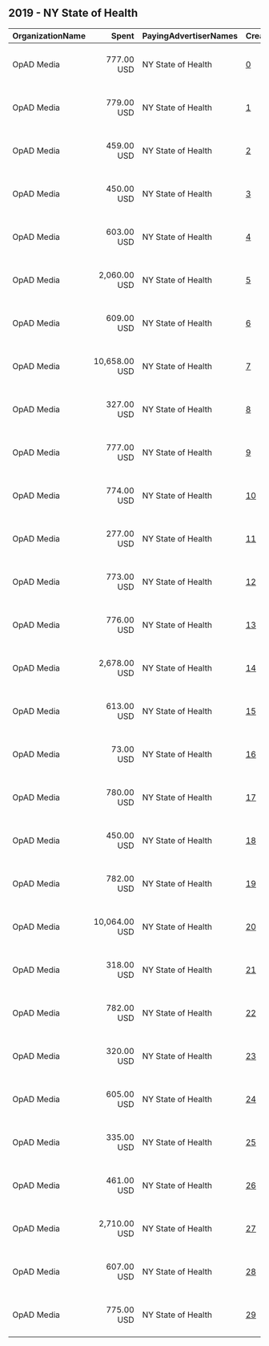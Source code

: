 ## 2019 - NY State of Health 
|OrganizationName|Spent|PayingAdvertiserNames|CreativeUrls|Impressions|Genders|AgeBrackets|CountryCodes|BillingAddresses|CandidateBallotInformation|
|:---|---:|:---|:---|---:|:---|:---|:---|:---|:---|
|OpAD Media|777.00 USD|NY State of Health|[0](https://www.snap.com/political-ads/asset/a5a488a6d04cb3fde96ebd7075983e69c22a83859e57d34580121e19d6a91c38?mediaType=png)|286,812||18-34|united states|"275 Madison Avenue, Suite 2200,New York ,10016,US"||
|OpAD Media|779.00 USD|NY State of Health|[1](https://www.snap.com/political-ads/asset/c403ab5957b904214e63f9b49a72d94608ca41c70730b28895eda3a091afde74?mediaType=png)|287,569||18-34|united states|"275 Madison Avenue, Suite 2200,New York ,10016,US"||
|OpAD Media|459.00 USD|NY State of Health|[2](https://www.snap.com/political-ads/asset/7628d669aeb4828ff1afaa05378f55710db44cc239eba153d7bd74aa693b16ee?mediaType=png)|172,815||18-34|united states|"275 Madison Avenue, Suite 2200,New York ,10016,US"||
|OpAD Media|450.00 USD|NY State of Health|[3](https://www.snap.com/political-ads/asset/17833f361829967d281e1ab2a7ce2aecc37be109af06abbbdc0aa59ec6cf6749?mediaType=png)|169,634||18-34|united states|"275 Madison Avenue, Suite 2200,New York ,10016,US"||
|OpAD Media|603.00 USD|NY State of Health|[4](https://www.snap.com/political-ads/asset/811256fa285d6c963269175e7fb32b7307e2357d18a03148e6a05cddebd64703?mediaType=png)|274,647||18-34|united states|"275 Madison Avenue, Suite 2200,New York ,10016,US"||
|OpAD Media|2,060.00 USD|NY State of Health|[5](https://www.snap.com/political-ads/asset/709754c326e4b5ac9163114be3f4297bb41209e4a77aa1d470bdd18fbbf69fdf?mediaType=mp4)|259,211||18-34|united states|"275 Madison Avenue, Suite 2200,New York ,10016,US"||
|OpAD Media|609.00 USD|NY State of Health|[6](https://www.snap.com/political-ads/asset/c403ab5957b904214e63f9b49a72d94608ca41c70730b28895eda3a091afde74?mediaType=png)|277,144||18-34|united states|"275 Madison Avenue, Suite 2200,New York ,10016,US"||
|OpAD Media|10,658.00 USD|NY State of Health|[7](https://www.snap.com/political-ads/asset/04775ad19b110621b85fb7b5525e7d3a9561eaed437b2e723884f20e17af69be?mediaType=mp4)|1,450,472||18-34|united states|"275 Madison Avenue, Suite 2200,New York ,10016,US"||
|OpAD Media|327.00 USD|NY State of Health|[8](https://www.snap.com/political-ads/asset/17833f361829967d281e1ab2a7ce2aecc37be109af06abbbdc0aa59ec6cf6749?mediaType=png)|162,079||18-34|united states|"275 Madison Avenue, Suite 2200,New York ,10016,US"||
|OpAD Media|777.00 USD|NY State of Health|[9](https://www.snap.com/political-ads/asset/52cd9d2a010422bc673d0cc0267dd0825d68dddb02f2ae63c8f59605e43be2ac?mediaType=png)|286,833||18-34|united states|"275 Madison Avenue, Suite 2200,New York ,10016,US"||
|OpAD Media|774.00 USD|NY State of Health|[10](https://www.snap.com/political-ads/asset/a5a488a6d04cb3fde96ebd7075983e69c22a83859e57d34580121e19d6a91c38?mediaType=png)|359,361||18-34|united states|"275 Madison Avenue, Suite 2200,New York ,10016,US"||
|OpAD Media|277.00 USD|NY State of Health|[11](https://www.snap.com/political-ads/asset/b98723bd5d5dda079686b2a2cb3b9fb50d7fe70ea814d7692c8bbb0df6ffa32b?mediaType=mp4)|111,019||18-34|united states|"275 Madison Avenue, Suite 2200,New York ,10016,US"||
|OpAD Media|773.00 USD|NY State of Health|[12](https://www.snap.com/political-ads/asset/811256fa285d6c963269175e7fb32b7307e2357d18a03148e6a05cddebd64703?mediaType=png)|285,528||18-34|united states|"275 Madison Avenue, Suite 2200,New York ,10016,US"||
|OpAD Media|776.00 USD|NY State of Health|[13](https://www.snap.com/political-ads/asset/52cd9d2a010422bc673d0cc0267dd0825d68dddb02f2ae63c8f59605e43be2ac?mediaType=png)|360,002||18-34|united states|"275 Madison Avenue, Suite 2200,New York ,10016,US"||
|OpAD Media|2,678.00 USD|NY State of Health|[14](https://www.snap.com/political-ads/asset/acaebd03f6aa1d5c0c9d8a6ca1e35b6f50a5d33b46056b91476185552b990204?mediaType=mp4)|797,304||18-34|united states|"275 Madison Avenue, Suite 2200,New York ,10016,US"||
|OpAD Media|613.00 USD|NY State of Health|[15](https://www.snap.com/political-ads/asset/a7b732f5fc0d6dab134aaa96808a3f1f9be384b2209250364705251bd155ce0c?mediaType=png)|278,824||18-34|united states|"275 Madison Avenue, Suite 2200,New York ,10016,US"||
|OpAD Media|73.00 USD|NY State of Health|[16](https://www.snap.com/political-ads/asset/bd4f82b3f50c0626deb6fb99995e63070089ab40af0582acfc7d3d96916e4519?mediaType=mp4)|19,116||18-34|united states|"275 Madison Avenue, Suite 2200,New York ,10016,US"||
|OpAD Media|780.00 USD|NY State of Health|[17](https://www.snap.com/political-ads/asset/c403ab5957b904214e63f9b49a72d94608ca41c70730b28895eda3a091afde74?mediaType=png)|362,192||18-34|united states|"275 Madison Avenue, Suite 2200,New York ,10016,US"||
|OpAD Media|450.00 USD|NY State of Health|[18](https://www.snap.com/political-ads/asset/17833f361829967d281e1ab2a7ce2aecc37be109af06abbbdc0aa59ec6cf6749?mediaType=png)|224,887||18-34|united states|"275 Madison Avenue, Suite 2200,New York ,10016,US"||
|OpAD Media|782.00 USD|NY State of Health|[19](https://www.snap.com/political-ads/asset/a7b732f5fc0d6dab134aaa96808a3f1f9be384b2209250364705251bd155ce0c?mediaType=png)|363,072||18-34|united states|"275 Madison Avenue, Suite 2200,New York ,10016,US"||
|OpAD Media|10,064.00 USD|NY State of Health|[20](https://www.snap.com/political-ads/asset/04775ad19b110621b85fb7b5525e7d3a9561eaed437b2e723884f20e17af69be?mediaType=mp4)|1,235,681||18-34|united states|"275 Madison Avenue, Suite 2200,New York ,10016,US"||
|OpAD Media|318.00 USD|NY State of Health|[21](https://www.snap.com/political-ads/asset/5ba98a8a753b62a015a2d35225c698f7ee5ae38af266e37d43ac7452ba6566da?mediaType=mp4)|113,988||18-34|united states|"275 Madison Avenue, Suite 2200,New York ,10016,US"||
|OpAD Media|782.00 USD|NY State of Health|[22](https://www.snap.com/political-ads/asset/a7b732f5fc0d6dab134aaa96808a3f1f9be384b2209250364705251bd155ce0c?mediaType=png)|288,629||18-34|united states|"275 Madison Avenue, Suite 2200,New York ,10016,US"||
|OpAD Media|320.00 USD|NY State of Health|[23](https://www.snap.com/political-ads/asset/b2eca0ad26948f5b17ecd8e56f6e1def07c018bfae0344517451f8e1ae02dc38?mediaType=mp4)|131,113||18-34|united states|"275 Madison Avenue, Suite 2200,New York ,10016,US"||
|OpAD Media|605.00 USD|NY State of Health|[24](https://www.snap.com/political-ads/asset/52cd9d2a010422bc673d0cc0267dd0825d68dddb02f2ae63c8f59605e43be2ac?mediaType=png)|275,232||18-34|united states|"275 Madison Avenue, Suite 2200,New York ,10016,US"||
|OpAD Media|335.00 USD|NY State of Health|[25](https://www.snap.com/political-ads/asset/7628d669aeb4828ff1afaa05378f55710db44cc239eba153d7bd74aa693b16ee?mediaType=png)|166,282||18-34|united states|"275 Madison Avenue, Suite 2200,New York ,10016,US"||
|OpAD Media|461.00 USD|NY State of Health|[26](https://www.snap.com/political-ads/asset/7628d669aeb4828ff1afaa05378f55710db44cc239eba153d7bd74aa693b16ee?mediaType=png)|230,636||18-34|united states|"275 Madison Avenue, Suite 2200,New York ,10016,US"||
|OpAD Media|2,710.00 USD|NY State of Health|[27](https://www.snap.com/political-ads/asset/a8d09b9fbfd273bdf36a4279037928e1fb140e192fba8374d5822734c21ff0be?mediaType=mp4)|791,192||18-34|united states|"275 Madison Avenue, Suite 2200,New York ,10016,US"||
|OpAD Media|607.00 USD|NY State of Health|[28](https://www.snap.com/political-ads/asset/a5a488a6d04cb3fde96ebd7075983e69c22a83859e57d34580121e19d6a91c38?mediaType=png)|276,321||18-34|united states|"275 Madison Avenue, Suite 2200,New York ,10016,US"||
|OpAD Media|775.00 USD|NY State of Health|[29](https://www.snap.com/political-ads/asset/811256fa285d6c963269175e7fb32b7307e2357d18a03148e6a05cddebd64703?mediaType=png)|359,801||18-34|united states|"275 Madison Avenue, Suite 2200,New York ,10016,US"||
